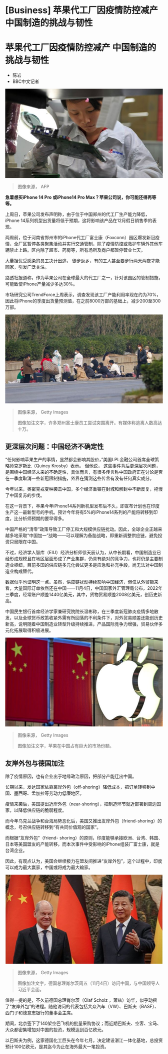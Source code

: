 # [Business] 苹果代工厂因疫情防控减产 中国制造的挑战与韧性

#  苹果代工厂因疫情防控减产 中国制造的挑战与韧性

  * 陈岩 
  * BBC中文记者 


![在中国深圳工厂组装苹果零件的富士康员工](_97097043_gettyimages-101582176.jpg)

> 图像来源，  AFP

**急着想买iPhone 14 Pro 或iPhone14 Pro Max？苹果公司说，你可能还得再等等。**

上周日，苹果公司发布声明称，由于位于中国郑州的代工厂生产能力降低，iPhone 14系列机型出货量将低于预期，这将影响该产品在12月假日销售季的表现。

两周前，位于河南省郑州市的iPhone代工厂富士康（Foxconn）园区爆发新冠疫情，全厂区暂停各类聚集活动并实行交通管制，除了疫情防控或救护车辆外其他车辆禁止上路。区内除了超市、药房等，所有场所及商户都暂停营业七天。

大量担忧受感染的员工决计出逃， 徒步返乡，有的工人甚至要步行两天两夜才能回家，引发广泛关注。

路透社报道称，作为苹果公司在全球最大的代工厂之一，针对该园区的管制措施，可能致使iPhone产量减少多达30%。

市场研究公司TrendForce上周表示，调查发现该工厂产能利用率现在约为70%，因此将iPhone的季度出货量预测值，在之前8000万部的基础上，减少200至300万部。

![Foxconn employees wait to go home](_127486235_gettyimages-1437873519.jpg)

> 图像来源，  Getty Images
>
> 图像加注文字，许多郑州富士康员工尝试突围离开。有媒体称逃离人数高达十万。

##  更深层次问题：中国经济不确定性

“任何影响苹果生产的事情，显然都会影响其股价，”美国LPL金融公司首席全球策略师克罗斯比（Quincy Krosby）表示。 但他说， 这些事件背后更深层次问题，是围绕中国经济未来的不确定性，具体而言，有很多传言称中国政府正在讨论是否在一季度取消一些新冠限制措施，外界在猜测这些传言有没有任何真实成分。

今年以来，奥密克戎变种袭击中国，多个经济重镇在封城和解封中不断反复，拖慢了中国复苏的步伐。

在这一背景下，苹果今年iPhone14系列新机型发布后不久，即宣布计划也在印度生产这一最新型号的手机。预计今年将有5%的iPhone14系列的产能将转移到印度，比分析师预期的要早得多。

中国严格的“清零”政策导致工厂停工和大规模供应链扰动。因此，全球企业正越来越多地采取“中国加一”战略——可以理解为备胎战略，即重新调整供应链，避免投资只局限在中国。

不过，经济学人智库（EIU）经济分析师徐天辰认为，从中长期看，中国制造业已经形成规模且在地区层面形成了产业集群，仍具有绝对的竞争力，也将仍是主要制造业枢纽，目前多国的供应链多元化尝试更多是应急和补充手段，尚无法对中国制造业构成替代。

数据似乎也证明这一点。虽然，供应链扰动持续影响中国经济，但仅从外贸额来看，大量国际订单依然还在中国——11月4日，中国国家外汇管理局公布，2022年三季度，经常账户顺差1440亿美元，其中，货物贸易顺差2008亿美元，创历史新高。

中国民生银行首席经济学家兼研究院院长温彬称，在三季度新冠肺炎疫情多地散发，以及全球货币政策收紧外需有所回落的不利条件下，对外贸易顺差还能创历史新高，说明随着中国制造业转型升级持续推进，产品国际竞争力增强，贸易伙伴多元化拓展取得积极进展。

![苹果商标](_121186641_gettyimages-1235783628.jpg)

> 图像来源，  Getty Images
>
> 图像加注文字，苹果在中国占有巨大的市场份额。

##  友岸外包与德国加注

除了疫情原因，也有企业出于地缘政治原因，把部分产能迁出中国。

长期以来，发达国家依靠离岸外包（off-shoring）降低成本，把订单转移到中国、墨西哥、孟加拉等劳动力低廉地区。

疫情来袭后，美国提出近岸外包（near-shoring），把制造环节就近部署到周边国家，以降低供应链的脆弱程度。

而今年乌克兰战争和台海局势恶化后，美国又推出友岸外包（friend-shoring）的概念，号召供应链转移到“有共同价值观的国家”。

而根据“友岸外包”（friend- shoring）的原则，印度能够承接欧洲、台湾、韩国、日本等美国盟友的产能转移，而本次事件中受影响的iPhone组装厂富士康，就是台湾企业。

因此，有观点认为，美国会继续极力在盟友间推进“友岸外包”，这个过程中，印度可以成为最大赢家，中国或将成为最大输家。

![德国总理肖尔茨周五（11月4日）访问中国，与中国领导人习近平会面](_127513940_gettyimages-1244474163.jpg)

> 图像来源，  Getty Images
>
> 图像加注文字，德国总理肖尔茨周五（11月4日）访问中国，与中国领导人习近平会面。

值得一提的是，不久前德国总理肖尔茨（Olaf Scholz ，萧兹）访华，似乎动摇了“友岸外包”的进程。随他访问的代表包括大众汽车（VW）、巴斯夫（BASF）、西门子和德意志银行的董事会主席。

期间，北京签下了140架空巴飞机的批量采购协议；而近期巴斯夫、空客、宝马、大众都密集增加对中国的投资，规模达到百亿欧元。

以巴斯夫为例，这家德国化工巨头在今年七月，决定建设湛江一体化基地，总投资预计100亿欧元，是其迄今为止在海外最大一笔投资。


